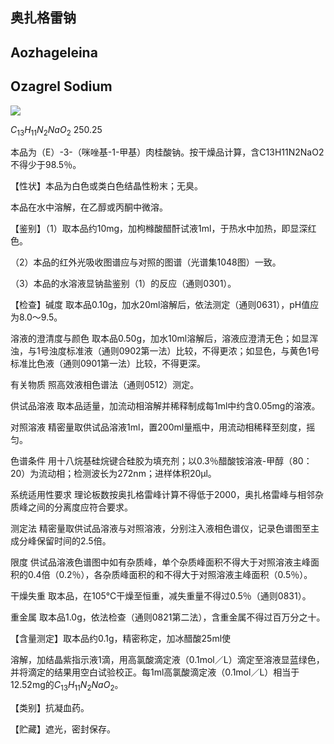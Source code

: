 ## 奥扎格雷钠

## Aozhageleina

## Ozagrel Sodium

<!-- N N COONa  -->
![](https://web-api.textin.com/ocr_image/external/124376a83a0abb6e.jpg)

$C_{13}H_{11}N_{2}NaO_{2}$ 250.25

本品为（E）-3-（咪唑基-1-甲基）肉桂酸钠。按干燥品计算，含C13H11N2NaO2不得少于98.5％。

【性状】本品为白色或类白色结晶性粉末；无臭。

本品在水中溶解，在乙醇或丙酮中微溶。

【鉴别】（1）取本品约10mg，加枸橼酸醋酐试液1ml，于热水中加热，即显深红色。

（2）本品的红外光吸收图谱应与对照的图谱（光谱集1048图）一致。

（3）本品的水溶液显钠盐鉴别（1）的反应（通则0301）。

【检查】碱度 取本品0.10g，加水20ml溶解后，依法测定（通则0631），pH值应为8.0～9.5。

溶液的澄清度与颜色 取本品0.50g，加水10ml溶解后，溶液应澄清无色；如显浑浊，与1号浊度标准液（通则0902第一法）比较，不得更浓；如显色，与黄色1号标准比色液（通则0901第一法）比较，不得更深。

有关物质 照高效液相色谱法（通则0512）测定。

供试品溶液 取本品适量，加流动相溶解并稀释制成每1ml中约含0.05mg的溶液。

对照溶液 精密量取供试品溶液1ml，置200ml量瓶中，用流动相稀释至刻度，摇匀。

色谱条件 用十八烷基硅烷键合硅胶为填充剂；以0.3％醋酸铵溶液-甲醇（80：20）为流动相；检测波长为272nm；进样体积20μl。

系统适用性要求 理论板数按奥扎格雷峰计算不得低于2000，奥扎格雷峰与相邻杂质峰之间的分离度应符合要求。

测定法 精密量取供试品溶液与对照溶液，分别注入液相色谱仪，记录色谱图至主成分峰保留时间的2.5倍。

限度 供试品溶液色谱图中如有杂质峰，单个杂质峰面积不得大于对照溶液主峰面积的0.4倍（0.2％），各杂质峰面积的和不得大于对照溶液主峰面积（0.5％）。

干燥失重 取本品，在105℃干燥至恒重，减失重量不得过0.5％（通则0831）。

重金属 取本品1.0g，依法检查（通则0821第二法），含重金属不得过百万分之十。

【含量测定】取本品约0.1g，精密称定，加冰醋酸25ml使

溶解，加结晶紫指示液1滴，用高氯酸滴定液（0.1mol／L）滴定至溶液显蓝绿色，并将滴定的结果用空白试验校正。每1ml高氯酸滴定液（0.1mol／L）相当于12.52mg的$C_{13}H_{11}N_{2}NaO_{2}$。

【类别】抗凝血药。

【贮藏】遮光，密封保存。